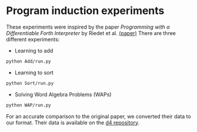 # Program induction experiments
These experiments were inspired by the paper *Programming with a Differentiable Forth Interpreter* by Riedet et al.  [(paper)](https://www.researchgate.net/profile/Tim_Rocktaeschel/publication/303448644_Programming_with_a_Differentiable_Forth_Interpreter/links/57482a5708ae14040e2a4429/Programming-with-a-Differentiable-Forth-Interpreter.pdf) There are three different experiments:

* Learning to add
```bash
python Add/run.py
```
* Learning to sort
```bash
python Sort/run.py
```
* Solving Word Algebra Problems (WAPs)
```bash
python WAP/run.py
```

For an accurate comparison to the original paper, we converted their data to our format. Their data is available on the [d4 repository](https://github.com/uclmr/d4).
